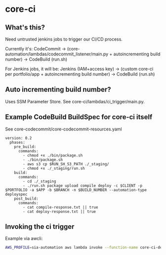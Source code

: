 # core-ci

## What's this?

Need untrusted jenkins jobs to trigger our CI/CD process.

Currently it's:
CodeCommit -> (core-automation/lambdas/codecommit_listener/main.py + autoincrementing build number) -> CodeBuild (run.sh)

For Jenkins jobs, it will be:
Jenkins (IAM+access key) -> (custom core-ci per portfolio/app + autoincrementing build number) -> CodeBuild (run.sh)

## Auto incrementing build number?

Uses SSM Parameter Store. See core-ci/lambdas/ci_trigger/main.py.

## Example CodeBuild BuildSpec for core-ci itself

See core-codecommit/core-codecommit-resources.yaml

```
version: 0.2
  phases:
    pre_build:
      commands:
        - chmod +x ./bin/package.sh
        - ./bin/package.sh
        - aws s3 cp $RUN_SH_S3_PATH ./_staging/
        - chmod +x ./_staging/run.sh
    build:
      commands:
        - cd ./_staging
        - ./run.sh package upload compile deploy -c $CLIENT -p $PORTFOLIO -a $APP -b $BRANCH -n $BUILD_NUMBER --automation-type deployspec
    post_build:
      commands:
        - cat compile-response.txt || true
        - cat deploy-response.txt || true
```

## Invoking the ci trigger

Example via awcli:

```bash
AWS_PROFILE=sia-automation aws lambda invoke --function-name core-ci-demo-app --payload '{ "branch": "single" }' /dev/stdout
```
